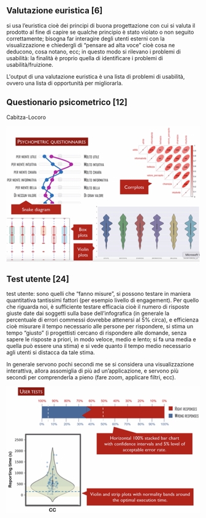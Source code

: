 ## Valutazione euristica [6]

si usa l’euristica cioè dei principi di buona progettazione con cui si valuta il prodotto al fine di capire se qualche principio è stato violato o non seguito correttamente; bisogna far interagire degli utenti esterni con la visualizzazione e chiedergli di “pensare ad alta voce” cioè cosa ne deducono, cosa notano, ecc; in questo modo si rilevano i problemi di usabilità: la finalità è proprio quella di identificare i problemi di usabilità/fruizione.

L'output di una valutazione euristica è una lista di problemi di usabilità, ovvero una lista di opportunità per migliorarla.

## Questionario psicometrico [12]

Cabitza-Locoro

![QuestionarioPsicometrico](screenshots/2022-01-25-15-55-15.png)

## Test utente [24]

test utente: sono quelli che “fanno misure”, si possono testare in maniera quantitativa tantissimi fattori (per esempio livello di engagement). Per quello che riguarda noi, è sufficiente testare efficacia cioè il numero di risposte giuste date dai soggetti sulla base dell’infografica (in generale la percentuale di errori commessi dovrebbe attenersi al 5% circa), e efficienza cioè misurare il tempo necessario alle persone per rispondere, si stima un tempo “giusto” (i progettisti cercano di rispondere alle domande, senza sapere le risposte a priori, in modo veloce, medio e lento; si fa una media e quella può essere una stima) e si vede quanto il tempo medio necessario agli utenti si distacca da tale stima.

In generale servono pochi secondi me se si considera una visualizzazione interattiva, allora assomiglia di più ad un’applicazione, e servono più secondi per comprenderla a pieno (fare zoom, applicare filtri, ecc).

![TestUtente](screenshots/2022-01-25-15-55-03.png)